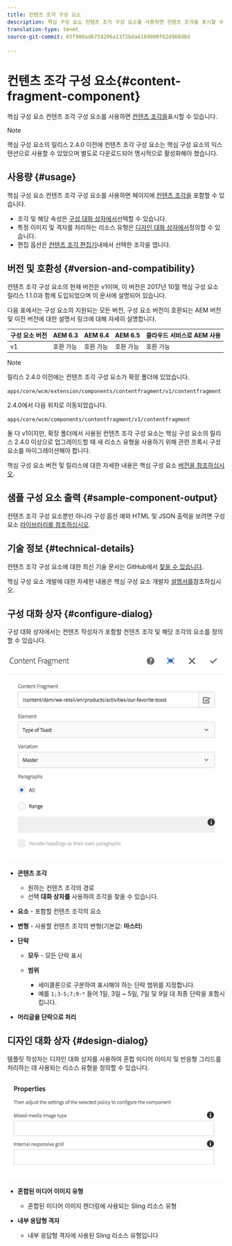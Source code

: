 ```yaml
---
title: 컨텐츠 조각 구성 요소
description: 핵심 구성 요소 컨텐츠 조각 구성 요소를 사용하면 컨텐츠 조각을 표시할 수 있습니다.
translation-type: tm+mt
source-git-commit: 65f900ad6759206a13f2bda6169900f62d968d8d

---
```



# 컨텐츠 조각 구성 요소{#content-fragment-component}

핵심 구성 요소 컨텐츠 조각 구성 요소를 사용하면 [컨텐츠 조각을](https://docs.adobe.com/content/help/en/experience-manager-cloud-service/assets/content-fragments/content-fragments.html)표시할 수 있습니다.

>[!NOTE]
>
>핵심 구성 요소의 릴리스 2.4.0 이전에 컨텐츠 조각 구성 요소는 핵심 구성 요소의 익스텐션으로 사용할 수 있었으며 별도로 다운로드되어 명시적으로 활성화해야 했습니다.

## 사용량 {#usage}

핵심 구성 요소 컨텐츠 조각 구성 요소를 사용하면 페이지에 [컨텐츠 조각을](https://docs.adobe.com/content/help/en/experience-manager-cloud-service/assets/content-fragments/content-fragments.html) 포함할 수 있습니다.

* 조각 및 해당 속성은 [구성 대화 상자에서](#configure-dialog)선택할 수 있습니다.
* 특정 이미지 및 격자를 처리하는 리소스 유형은 [디자인 대화 상자에서](#design-dialog)정의할 수 있습니다.
* 편집 옵션은 [컨텐츠 조각 편집기](https://docs.adobe.com/content/help/en/experience-manager-cloud-service/assets/content-fragments/content-fragments-variations.html)내에서 선택한 조각을 엽니다.

## 버전 및 호환성 {#version-and-compatibility}

컨텐츠 조각 구성 요소의 현재 버전은 v1이며, 이 버전은 2017년 10월 핵심 구성 요소 릴리스 1.1.0과 함께 도입되었으며 이 문서에 설명되어 있습니다.

다음 표에서는 구성 요소의 지원되는 모든 버전, 구성 요소 버전이 호환되는 AEM 버전 및 이전 버전에 대한 설명서 링크에 대해 자세히 설명합니다.

| 구성 요소 버전 | AEM 6.3 | AEM 6.4 | AEM 6.5 | 클라우드 서비스로 AEM 사용 |
|--- |--- |--- |---|---|
| v1 | 호환 가능 | 호환 가능 | 호환 가능 | 호환 가능 |

>[!NOTE]
>
>릴리스 2.4.0 이전에는 컨텐츠 조각 구성 요소가 확장 폴더에 있었습니다.
>
> `apps/core/wcm/extension/components/contentfragment/v1/contentfragment`
> 
>2.4.0에서 다음 위치로 이동되었습니다.
>
>`apps/core/wcm/components/contentfragment/v1/contentfragment`
>
>둘 다 v1이지만, 확장 폴더에서 사용된 컨텐츠 조각 구성 요소는 핵심 구성 요소의 릴리스 2.4.0 이상으로 업그레이드할 때 새 리소스 유형을 사용하기 위해 관련 프록시 구성 요소를 마이그레이션해야 합니다.

핵심 구성 요소 버전 및 릴리스에 대한 자세한 내용은 핵심 구성 요소 [버전을 참조하십시오](versions.md).

## 샘플 구성 요소 출력 {#sample-component-output}

컨텐츠 조각 구성 요소뿐만 아니라 구성 옵션 예와 HTML 및 JSON 출력을 보려면 구성 요소 [라이브러리를 참조하십시오](https://adobe.com/go/aem_cmp_library_cf).

## 기술 정보 {#technical-details}

컨텐츠 조각 구성 요소에 대한 최신 기술 문서는 GitHub에서 [찾을 수 있습니다](https://adobe.com/go/aem_cmp_tech_cf_v1).

핵심 구성 요소 개발에 대한 자세한 내용은 핵심 구성 요소 개발자 [설명서를](developing.md)참조하십시오.

## 구성 대화 상자 {#configure-dialog}

구성 대화 상자에서는 컨텐츠 작성자가 포함할 컨텐츠 조각 및 해당 조각의 요소를 정의할 수 있습니다.

![](assets/chlimage_1-87.png)

* **콘텐츠 조각**

   * 원하는 컨텐츠 조각의 경로
   * 선택 **대화 상자를** 사용하여 조각을 찾을 수 있습니다.

* **요소** - 포함할 컨텐츠 조각의 요소
* **변형** - 사용할 컨텐츠 조각의 변형(기본값: **마스터**)

* **단락**

   * **모두** - 모든 단락 표시
   * **범위**

      * 세미콜론으로 구분하여 표시해야 하는 단락 범위를 지정합니다.
      * 예를 `1;3-5;7;9-*` 들어 1일, 3일 ~ 5일, 7일 및 9일 대 최종 단락을 포함시킵니다.

* **머리글을 단락으로 처리**

## 디자인 대화 상자 {#design-dialog}

템플릿 작성자는 디자인 대화 상자를 사용하여 혼합 미디어 이미지 및 반응형 그리드를 처리하는 데 사용되는 리소스 유형을 정의할 수 있습니다.

![](assets/chlimage_1-88.png)

* **혼합된 미디어 이미지 유형**

   * 혼합된 미디어 이미지 렌더링에 사용되는 Sling 리소스 유형

* **내부 응답형 격자**

   * 내부 응답형 격자에 사용된 Sling 리소스 유형입니다

